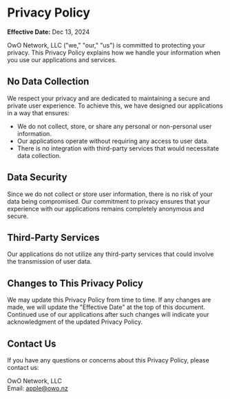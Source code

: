 # Privacy Policy

**Effective Date:** Dec 13, 2024

OwO Network, LLC ("we," "our," "us") is committed to protecting your privacy. This Privacy Policy explains how we handle your information when you use our applications and services.

## **No Data Collection**

We respect your privacy and are dedicated to maintaining a secure and private user experience. To achieve this, we have designed our applications in a way that ensures:

- We do not collect, store, or share any personal or non-personal user information.
- Our applications operate without requiring any access to user data.
- There is no integration with third-party services that would necessitate data collection.

## **Data Security**

Since we do not collect or store user information, there is no risk of your data being compromised. Our commitment to privacy ensures that your experience with our applications remains completely anonymous and secure.

## **Third-Party Services**

Our applications do not utilize any third-party services that could involve the transmission of user data.

## **Changes to This Privacy Policy**

We may update this Privacy Policy from time to time. If any changes are made, we will update the "Effective Date" at the top of this document. Continued use of our applications after such changes will indicate your acknowledgment of the updated Privacy Policy.

## **Contact Us**

If you have any questions or concerns about this Privacy Policy, please contact us:

OwO Network, LLC  
Email: apple@owo.nz

